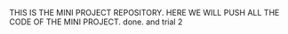 THIS IS THE MINI PROJECT REPOSITORY. HERE WE WILL PUSH ALL THE CODE OF THE MINI PROJECT.
done.
and trial 2
